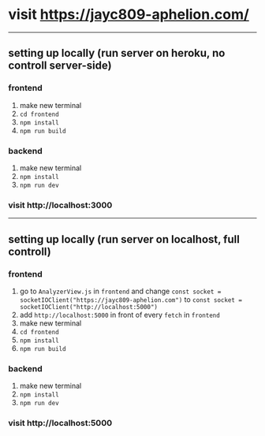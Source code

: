 # visit https://jayc809-aphelion.com/

---

## setting up locally (run server on heroku, no controll server-side)

### frontend 
1. make new terminal
2. `cd frontend`
3. `npm install` 
4. `npm run build`

### backend
1. make new terminal
2. `npm install`
3. `npm run dev`

### visit http://localhost:3000

---


## setting up locally (run server on localhost, full controll)

### frontend
1. go to `AnalyzerView.js` in `frontend` and change `const socket = socketIOClient("https://jayc809-aphelion.com")` to `const socket = socketIOClient("http://localhost:5000")`
2. add `http://localhost:5000` in front of every `fetch` in `frontend` 
3. make new terminal
4. `cd frontend`
5. `npm install`
6. `npm run build`

### backend
1. make new terminal
2. `npm install`
3. `npm run dev`

### visit http://localhost:5000
